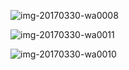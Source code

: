 ![img-20170330-wa0008](https://user-images.githubusercontent.com/17542095/32378265-8ba6f754-c0aa-11e7-9f00-d3c526a9c371.jpg)

![img-20170330-wa0011](https://user-images.githubusercontent.com/17542095/32378269-90ba183e-c0aa-11e7-917d-c1370bcc086f.jpg)

![img-20170330-wa0010](https://user-images.githubusercontent.com/17542095/32378274-954a7b8c-c0aa-11e7-8190-dc47da9308a1.jpg)
